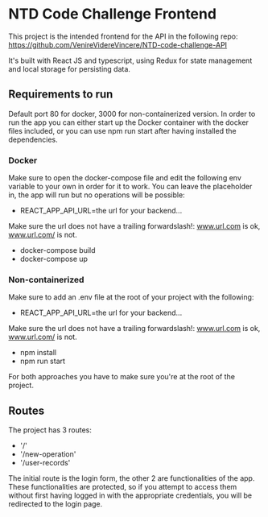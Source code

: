 # NTD Code Challenge Frontend
This project is the intended frontend for the API in the following repo: https://github.com/VenireVidereVincere/NTD-code-challenge-API

It's built with React JS and typescript, using Redux for state management and local storage for persisting data. 

## Requirements to run
Default port 80 for docker, 3000 for non-containerized version.
In order to run the app you can either start up the Docker container with the docker files included, or you can use npm run start after having installed the dependencies. 

### Docker
Make sure to open the docker-compose file and edit the following env variable to your own in order for it to work. You can leave the placeholder in, the app will run but no operations will be possible:

- REACT_APP_API_URL=the url for your backend...

Make sure the url does not have a trailing forwardslash!: www.url.com is ok, www.url.com/ is not. 

- docker-compose build
- docker-compose up

### Non-containerized
Make sure to add an .env file at the root of your project with the following:

- REACT_APP_API_URL=the url for your backend...

Make sure the url does not have a trailing forwardslash!: www.url.com is ok, www.url.com/ is not. 

- npm install
- npm run start

For both approaches you have to make sure you're at the root of the project. 


## Routes
The project has 3 routes:

* '/'
* '/new-operation'
* '/user-records'

The initial route is the login form, the other 2 are functionalities of the app. These functionalities are protected, so if you attempt to access them without first having logged in with the appropriate credentials, you will be redirected to the login page.

